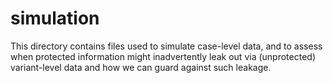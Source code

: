 # simulation

This directory contains files used to simulate case-level data, and to assess
when protected information might inadvertently leak out via (unprotected)
variant-level data and how we can guard against such leakage.

